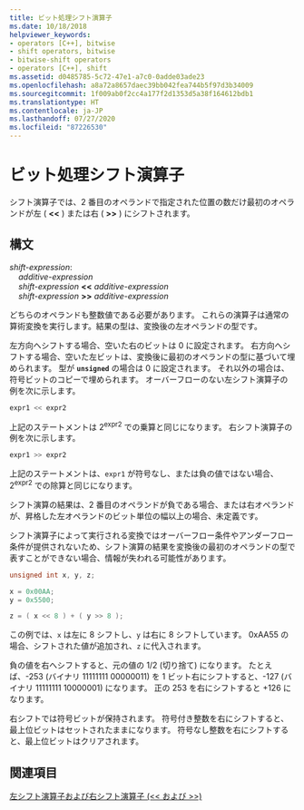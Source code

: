 ```yaml
---
title: ビット処理シフト演算子
ms.date: 10/18/2018
helpviewer_keywords:
- operators [C++], bitwise
- shift operators, bitwise
- bitwise-shift operators
- operators [C++], shift
ms.assetid: d0485785-5c72-47e1-a7c0-0adde03ade23
ms.openlocfilehash: a8a72a8657daec39bb042fea744b5f97d3b34009
ms.sourcegitcommit: 1f009ab0f2cc4a177f2d1353d5a38f164612bdb1
ms.translationtype: HT
ms.contentlocale: ja-JP
ms.lasthandoff: 07/27/2020
ms.locfileid: "87226530"
---
```

# <a name="bitwise-shift-operators"></a>ビット処理シフト演算子

シフト演算子では、2 番目のオペランドで指定された位置の数だけ最初のオペランドが左 ( **&lt;&lt;** ) または右 ( **>>** ) にシフトされます。

## <a name="syntax"></a>構文

*shift-expression*:<br/>
&nbsp;&nbsp;&nbsp;&nbsp;*additive-expression*<br/>
&nbsp;&nbsp;&nbsp;&nbsp;*shift-expression* **&lt;&lt;** *additive-expression*<br/>
&nbsp;&nbsp;&nbsp;&nbsp;*shift-expression* **>>** *additive-expression*

どちらのオペランドも整数値である必要があります。 これらの演算子は通常の算術変換を実行します。結果の型は、変換後の左オペランドの型です。

左方向へシフトする場合、空いた右のビットは 0 に設定されます。 右方向へシフトする場合、空いた左ビットは、変換後に最初のオペランドの型に基づいて埋められます。 型が **`unsigned`** の場合は 0 に設定されます。 それ以外の場合は、符号ビットのコピーで埋められます。 オーバーフローのない左シフト演算子の例を次に示します。

```C
expr1 << expr2
```

上記のステートメントは 2<sup>expr2</sup> での乗算と同じになります。 右シフト演算子の例を次に示します。

```C
expr1 >> expr2
```

上記のステートメントは、`expr1` が符号なし、または負の値ではない場合、2<sup>expr2</sup> での除算と同じになります。

シフト演算の結果は、2 番目のオペランドが負である場合、または右オペランドが、昇格した左オペランドのビット単位の幅以上の場合、未定義です。

シフト演算子によって実行される変換ではオーバーフロー条件やアンダーフロー条件が提供されないため、シフト演算の結果を変換後の最初のオペランドの型で表すことができない場合、情報が失われる可能性があります。

```C
unsigned int x, y, z;

x = 0x00AA;
y = 0x5500;

z = ( x << 8 ) + ( y >> 8 );
```

この例では、`x` は左に 8 シフトし、`y` は右に 8 シフトしています。 0xAA55 の場合、シフトされた値が追加され、`z` に代入されます。

負の値を右へシフトすると、元の値の 1/2 (切り捨て) になります。 たとえば、-253 (バイナリ 11111111 00000011) を 1 ビット右にシフトすると、-127 (バイナリ 11111111 10000001) になります。 正の 253 を右にシフトすると +126 になります。

右シフトでは符号ビットが保持されます。 符号付き整数を右にシフトすると、最上位ビットはセットされたままになります。 符号なし整数を右にシフトすると、最上位ビットはクリアされます。

## <a name="see-also"></a>関連項目

[左シフト演算子および右シフト演算子 (<< および >>)](../cpp/left-shift-and-right-shift-operators-input-and-output.md)
